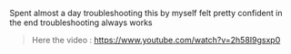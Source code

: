 Spent almost a day troubleshooting this by myself 
felt pretty confident in the end 
troubleshooting always works 
> Here the video : https://www.youtube.com/watch?v=2h58I9gsxp0
